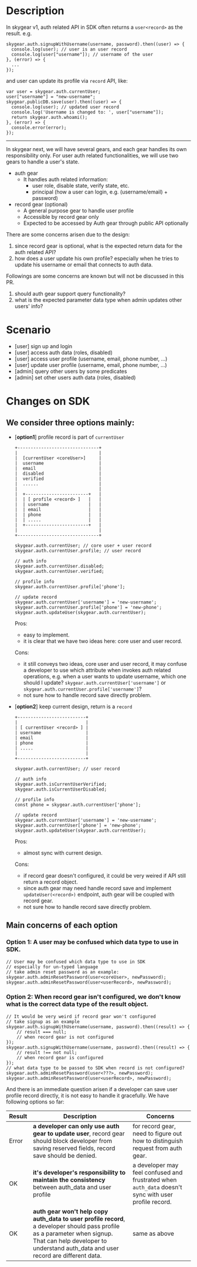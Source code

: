 # Description

In skygear v1, auth related API in SDK often returns a `user<record>` as the result. e.g.

```
skygear.auth.signupWithUsername(username, password).then((user) => {
  console.log(user); // user is an user record
  console.log(user["username"]); // username of the user
}, (error) => {
  ...
});
```

and user can update its profile via `record` API, like:

```
var user = skygear.auth.currentUser;
user["username"] = "new-username";
skygear.publicDB.save(user).then((user) => {
  console.log(user); // updated user record
  console.log('Username is changed to: ', user["username"]);
  return skygear.auth.whoami();
}, (error) => {
  console.error(error);
});
```

---

In skygear next, we will have several gears, and each gear handles its own responsibility only. For user auth related functionalities, we will use two gears to handle a user's state.

- auth gear
    - It handles auth related information:
        - user role, disable state, verify state, etc.
        - principal (how a user can login, e.g. (username/email) + password)
- record gear (optional)
    - A general purpose gear to handle user profile
    - Accessible by record gear only
    - Expected to be accessed by Auth gear through public API optionally

There are some concerns arisen due to the design:

1. since record gear is optional, what is the expected return data for the auth related API?
2. how does a user update his own profile? especially when he tries to update his username or email that connects to auth data.

Followings are some concerns are known but will not be discussed in this PR.

1. should auth gear support query functionality?
2. what is the expected parameter data type when admin updates other users' info?

# Scenario

- [user] sign up and login
- [user] access auth data (roles, disabled)
- [user] access user profile (username, email, phone number, ...)
- [user] update user profile (username, email, phone number, ...)
- [admin] query other users by some predicates
- [admin] set other users auth data (roles, disabled)

# Changes on SDK

## We consider three options mainly:

   - [**option1**] profile record is part of `currentUser`
     ```
     +-------------------------------+
     |                               |
     |  [currentUser <coreUser>]     |
     |  username                     |
     |  email                        |
     |  disabled                     |
     |  verified                     |
     |  ......                       |
     |                               |
     |  +------------------------+   |
     |  | [ profile <record> ]   |   |
     |  | username               |   |
     |  | email                  |   |
     |  | phone                  |   |
     |  | .....                  |   |
     |  +------------------------+   |
     |                               |
     +-------------------------------+

     skygear.auth.currentUser; // core user + user record
     skygear.auth.currentUser.profile; // user record
     
     // auth info
     skygear.auth.currentUser.disabled;
     skygear.auth.currentUser.verified;
     
     // profile info
     skygear.auth.currentUser.profile['phone'];
     
     // update record
     skygear.auth.currentUser['username'] = 'new-username';
     skygear.auth.currentUser.profile['phone'] = 'new-phone';
     skygear.auth.updateUser(skygear.auth.currentUser);
     ```
     
     Pros:
     - easy to implement.
     - it is clear that we have two ideas here: core user and user record.
     
     Cons:
     - it still conveys two ideas, core user and user record, it may confuse a developer to use which attribute when invokes auth related operations, e.g. when a user wants to update username, which one should I update? `skygear.auth.currentUser['username']` or `skygear.auth.currentUser.profile['username']`?
     - not sure how to handle record save directly problem.

   - [**option2**] keep current design, return is a `record`
      
     ```
     +--------------------------+
     |                          |
     | [ currentUser <record> ] |
     | username                 |
     | email                    |
     | phone                    |
     | .....                    |
     |                          |
     +--------------------------+

     skygear.auth.currentUser; // user record
     
     // auth info
     skygear.auth.isCurrentUserVerified;
     skygear.auth.isCurrentUserDisabled;
     
     // profile info
     const phone = skygear.auth.currentUser['phone'];
     
     // update record
     skygear.auth.currentUser['username'] = 'new-username';
     skygear.auth.currentUser['phone'] = 'new-phone';
     skygear.auth.updateUser(skygear.auth.currentUser);
     ```
     Pros:
     - almost sync with current design.
     
     Cons:
     - if record gear doesn't configured, it could be very weired if API still return a record object.
     - since auth gear may need handle record save and implement `updateUser(<record>)` endpoint, auth gear will be coupled with record gear.
     - not sure how to handle record save directly problem.

## Main concerns of each option

### Option 1: A user may be confused which data type to use in SDK.

```javascript=
// User may be confused which data type to use in SDK
// especially for un-typed language
// take admin reset password as an example:
skygear.auth.adminResetPassword(user<coreUser>, newPassword);
skygear.auth.adminResetPassword(user<userRecord>, newPassword);
```

### Option 2: When record gear isn't configured, we don't know what is the correct data type of the result object.
```javascript=
// It would be very weird if record gear won't configured
// take signup as an example
skygear.auth.signupWithUsername(username, password).then((result) => {
    // result === null;
    // when record gear is not configured
});
skygear.auth.signupWithUsername(username, password).then((result) => {
    // result !== not null;
    // when record gear is configured
});
// what data type to be passed to SDK when record is not configured?
skygear.auth.adminResetPassword(user<???>, newPassword);
skygear.auth.adminResetPassword(user<userRecord>, newPassword);
```

And there is an immediate question arisen if a developer can save user profile record directly, it is not easy to handle it gracefully. We have following options so far:

| Result | Description | Concerns |
| -------- | -------- | ----- |
| Error | **a developer can only use auth gear to update user**, record gear should block developer from saving reserved fields, record save should be denied.| for record gear, need to figure out how to distinguish request from auth gear. |
| OK | **it's developer's responsibility to maintain the consistency** between auth_data and user profile | a developer may feel confused and frustrated when `auth_data` doesn't sync with user profile record.
| OK | **auth gear won't help copy auth_data to user profile record**, a developer should pass profile as a parameter when signup. That can help developer to understand auth_data and user record are different data. | same as above |